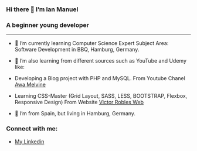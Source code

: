 ### Hi there 👋 I’m Ian Manuel
### A beginner young developer
***

- 🌱 I’m currently learning Computer Science Expert Subject Area: Software Development in BBQ, Hamburg, Germany.
  
- 🌱 I’m also learning from different sources such as YouTube and Udemy like:
  
- Developing a Blog project with PHP and MySQL. From Youtube Chanel [Awa Melvine](https://youtu.be/fPYOhQn95fw?si=F2SuYZ2oMKJD29vC)
  
- Learning CSS-Master (Grid Layout, SASS, LESS, BOOTSTRAP, Flexbox, Responsive Design) From Website [Victor Robles Web](https://victorroblesweb.es/academy/)

- 💬 I’m from Spain, but living in Hamburg, Germany.

### Connect with me:
- [My Linkedin](http://www.linkedin.com/in/ian-paniagua)


<!--
**IanPaniagua/IanPaniagua** is a ✨ _special_ ✨ repository because its `README.md` (this file) appears on your GitHub profile.

Here are some ideas to get you started:

- 🔭 I’m currently working on ...
- 🌱 I’m currently learning ...
- 👯 I’m looking to collaborate on ...
- 🤔 I’m looking for help with ...
- 💬 Ask me about ...
- 📫 How to reach me: ...
- 😄 Pronouns: ...
- ⚡ Fun fact: ...
-->
